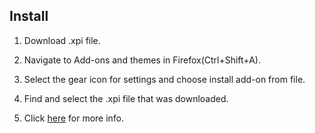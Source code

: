 
## Install

1. Download .xpi file.

2. Navigate to Add-ons and themes in Firefox(Ctrl+Shift+A).

3. Select the gear icon for settings and choose install add-on from file.

4. Find and select the .xpi file that was downloaded.

5. Click [here](https://extensionworkshop.com/documentation/publish/distribute-sideloading/) for more info.
